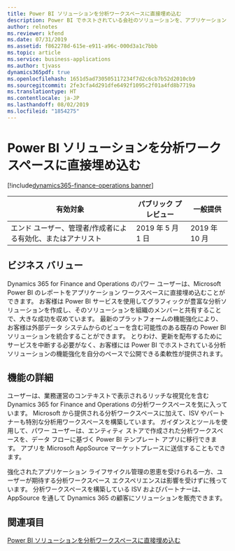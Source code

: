 ```yaml
---
title: Power BI ソリューションを分析ワークスペースに直接埋め込む
description: Power BI でホストされている会社のソリューションを、アプリケーション ワークスペースに直接埋め込みます
author: relnotes
ms.reviewer: kfend
ms.date: 07/31/2019
ms.assetid: f862278d-615e-e911-a96c-000d3a1c7bbb
ms.topic: article
ms.service: business-applications
ms.author: tjvass
dynamics365pdf: true
ms.openlocfilehash: 1651d5ad730505117234f7d2c6cb7b52d2010cb9
ms.sourcegitcommit: 2fe3cfa4d291dfe6492f1095c2f01a4fd8b7719a
ms.translationtype: HT
ms.contentlocale: ja-JP
ms.lasthandoff: 08/02/2019
ms.locfileid: "1854275"
---
```

# <a name="embed-power-bi-solutions-directly-into-analytical-workspaces"></a>Power BI ソリューションを分析ワークスペースに直接埋め込む
[!include[dynamics365-finance-operations banner](../includes/dynamics365-finance-operations.md)]

| 有効対象    |  パブリック プレビュー | 一般提供 | 
| ---------- | ---------- |---------- |
|エンド ユーザー、管理者/作成者による有効化、またはアナリスト|2019 年 5 月 1 日| 2019 年 10 月|


## <a name="business-value"></a>ビジネス バリュー
<!-- bv start -->
Dynamics 365 for Finance and Operations のパワー ユーザーは、Microsoft Power BI のレポートをアプリケーション ワークスペースに直接埋め込むことができます。 お客様は Power BI サービスを使用してグラフィックが豊富な分析ソリューションを作成し、そのソリューションを組織のメンバーと共有することで、大きな成功を収めています。 最新のプラットフォームの機能強化により、お客様は外部データ システムからのビューを含む可能性のある既存の Power BI ソリューションを統合することができます。 とりわけ、更新を配布するためにサービスを中断する必要がなく、お客様には Power BI でホストされている分析ソリューションの機能強化を自分のペースで公開できる柔軟性が提供されます。
<!-- bv end -->



## <a name="feature-details"></a>機能の詳細
<!--feature detail start -->
ユーザーは、業務運営のコンテキストで表示されるリッチな視覚化を含む Dynamics 365 for Finance and Operations の分析ワークスペースを気に入っています。 Microsoft から提供される分析ワークスペースに加えて、ISV やパートナーも特別な分析用ワークスペースを構築しています。 ガイダンスとツールを使用して、パワー ユーザーは、エンティティ ストアで作成された分析ワークスペースを、データ フローに基づく Power BI テンプレート アプリに移行できます。 アプリを Microsoft AppSource マーケットプレースに送信することもできます。 

強化されたアプリケーション ライフサイクル管理の恩恵を受けられる一方、ユーザーが期待する分析ワークスペース エクスペリエンスは影響を受けずに残っています。 分析ワークスペースを構築している ISV およびパートナーは、AppSource を通して Dynamics 365 の顧客にソリューションを販売できます。
<!--feature detail end -->












## <a name="see-also"></a>関連項目

[Power BI ソリューションを分析ワークスペースに直接埋め込む](https://docs.microsoft.com/dynamics365/unified-operations/dev-itpro/analytics/select-analytical-workspace)
